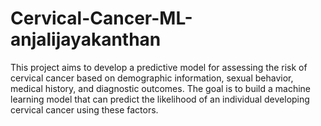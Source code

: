# Cervical-Cancer-ML-anjalijayakanthan
This project aims to develop a predictive model for assessing the risk of cervical cancer based on demographic information, sexual behavior, medical history, and diagnostic outcomes. The goal is to build a machine learning model that can predict the likelihood of an individual developing cervical cancer using these factors.
